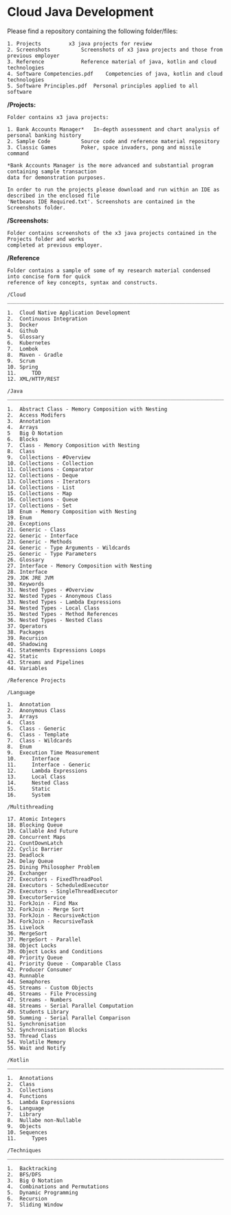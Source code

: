 <h1>Cloud Java Development</h1>

Please find a repository containing the following folder/files:

	1. Projects			x3 java projects for review
	2. Screenshots			Screenshots of x3 java projects and those from previous employer
	3. Reference			Reference material of java, kotlin and cloud technologies
	4. Software Competencies.pdf	Competencies of java, kotlin and cloud technologies
	5. Software Principles.pdf	Personal principles applied to all software

**/Projects:**

	Folder contains x3 java projects:

	1. Bank Accounts Manager*	In-depth assessment and chart analysis of personal banking history
	2. Sample Code			Source code and reference material repository
	3. Classic Games		Poker, space invaders, pong and missile command
	
	*Bank Accounts Manager is the more advanced and substantial program containing sample transaction
	data for demonstration purposes.

	In order to run the projects please download and run within an IDE as described in the enclosed file
	'Netbeans IDE Required.txt'. Screenshots are contained in the Screenshots folder.

**/Screenshots:**

	Folder contains screenshots of the x3 java projects contained in the Projects folder and works
	completed at previous employer.

**/Reference**

	Folder contains a sample of some of my research material condensed into concise form for quick
	reference of key concepts, syntax and constructs.

	/Cloud
	__________________________________________________________________________________________________________

	1.	Cloud Native Application Development
	2. 	Continuous Integration
	3.	Docker
	4.	Github
	5.	Glossary
	6.	Kubernetes
	7.	Lombok
	8.	Maven - Gradle
	9.	Scrum
	10.	Spring
	11. 	TDD	
	12.	XML/HTTP/REST

	/Java
	__________________________________________________________________________________________________________

	1. 	Abstract Class - Memory Composition with Nesting
	2.	Access Modifers
	3.	Annotation
	4.	Arrays
	5	Big O Notation
	6.	Blocks
	7.	Class - Memory Composition with Nesting
	8.	Class
	9.	Collections - #Overview
	10.	Collections - Collection
	11.	Collections - Comparator
	12.	Collections - Deque
	13.	Collections - Iterators
	14.	Collections - List
	15.	Collections - Map
	16.	Collections - Queue
	17.	Collections - Set
	18	Enum - Memory Composition with Nesting
	19.	Enum
	20.	Exceptions
	21.	Generic - Class
	22.	Generic - Interface
	23.	Generic - Methods
	24.	Generic - Type Arguments - Wildcards
	25.	Generic - Type Parameters
	26.	Glossary
	27.	Interface - Memory Composition with Nesting
	28.	Interface
	29.	JDK JRE JVM
	30.	Keywords
	31.	Nested Types - #Overview
	32.	Nested Types - Anonymous Class
	33.	Nested Types - Lambda Expressions
	34.	Nested Types - Local Class
	35.	Nested Types - Method References
	36.	Nested Types - Nested Class
	37.	Operators
	38.	Packages
	39.	Recursion
	40.	Shadowing
	41.	Statements Expressions Loops
	42.	Static
	43.	Streams and Pipelines
	44.	Variables

	/Reference Projects

	/Language

	1. 	Annotation
	2. 	Anonymous Class
	3. 	Arrays
	4. 	Class
	5. 	Class - Generic
	6. 	Class - Template
	7. 	Class - Wildcards
	8. 	Enum
	9. 	Execution Time Measurement
	10. 	Interface
	11. 	Interface - Generic
	12. 	Lambda Expressions
	13. 	Local Class
	14. 	Nested Class
	15. 	Static
	16. 	System

	/Multithreading

	17.	Atomic Integers
	18.	Blocking Queue
	19.	Callable And Future
	20.	Concurrent Maps
	21.	CountDownLatch
	22.	Cyclic Barrier
	23.	Deadlock
	24.	Delay Queue
	25.	Dining Philosopher Problem
	26.	Exchanger
	27.	Executors - FixedThreadPool
	28.	Executors - ScheduledExecutor
	29.	Executors - SingleThreadExecutor
	30.	ExecutorService
	31.	ForkJoin - Find Max
	32.	ForkJoin - Merge Sort
	33.	ForkJoin - RecursiveAction
	34.	ForkJoin - RecursiveTask
	35.	Livelock
	36.	MergeSort
	37.	MergeSort - Parallel
	38.	Object Locks
	39.	Object Locks and Conditions
	40.	Priority Queue
	41.	Priority Queue - Comparable Class
	42.	Producer Consumer
	43.	Runnable
	44.	Semaphores
	45.	Streams - Custom Objects
	46.	Streams - File Processing
	47.	Streams - Numbers
	48.	Streams - Serial Parallel Computation
	49.	Students Library
	50.	Summing - Serial Parallel Comparison
	51.	Synchronisation
	52.	Synchronisation Blocks
	53.	Thread Class
	54.	Volatile Memory
	55.	Wait and Notify

	/Kotlin
	__________________________________________________________________________________________________________

	1. 	Annotations
	2.	Class
	3. 	Collections
	4.	Functions
	5. 	Lambda Expressions
	6.	Language
	7. 	Library
	8.	Nullabe non-Nullable
	9. 	Objects
	10.	Sequences
	11. 	Types

	/Techniques
	__________________________________________________________________________________________________________

	1. 	Backtracking
	2.	BFS/DFS
	3. 	Big O Notation
	4.	Combinations and Permutations
	5. 	Dynamic Programming
	6.	Recursion
	7.	Sliding Window